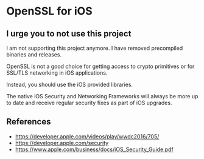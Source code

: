 OpenSSL for iOS
===

I urge you to not use this project
---

I am not supporting this project anymore. I have removed precompiled binaries and releases.

OpenSSL is not a good choice for getting access to crypto primitives or for SSL/TLS networking in iOS applications.

Instead, you should use the iOS provided libraries.

The native iOS Security and Networking Frameworks will always be more up to date and receive regular security fixes as part of iOS upgrades.

References
---

* https://developer.apple.com/videos/play/wwdc2016/705/
* https://developer.apple.com/security
* https://www.apple.com/business/docs/iOS_Security_Guide.pdf

